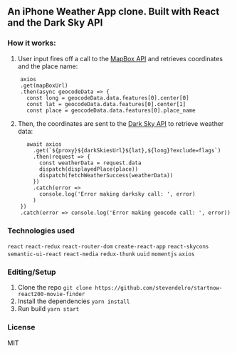 ## An iPhone Weather App clone. Built with React and the Dark Sky API

### How it works:

1. User input fires off a call to the [MapBox API](https://www.mapbox.com/) and retrieves coordinates and the place name:

```
    axios
    .get(mapBoxUrl)
    .then(async geocodeData => {
      const long = geocodeData.data.features[0].center[0]
      const lat = geocodeData.data.features[0].center[1]
      const place = geocodeData.data.features[0].place_name
```

2. Then, the coordinates are sent to the [Dark Sky API](https://darksky.net) to retrieve weather data:

```
      await axios
        .get(`${proxy}${darkSkiesUrl}${lat},${long}?exclude=flags`)
        .then(request => {
          const weatherData = request.data
          dispatch(displayedPlace(place))
          dispatch(fetchWeatherSuccess(weatherData))
        })
        .catch(error =>
          console.log('Error making darksky call: ', error)
        )
    })
    .catch(error => console.log('Error making geocode call: ', error))
```

### Technologies used

`react` `react-redux` `react-router-dom` `create-react-app` `react-skycons` `semantic-ui-react` `react-media` `redux-thunk` `uuid` `momentjs` `axios`

### Editing/Setup

1. Clone the repo 
  `git clone https://github.com/stevendelro/startnow-react200-movie-finder`
2. Install the dependencies 
  `yarn install`
3. Run build 
  `yarn start`

### License

MIT
